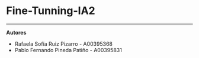 # Fine-Tunning-IA2
---
**Autores**

- Rafaela Sofía Ruiz Pizarro - A00395368  
- Pablo Fernando Pineda Patiño - A00395831
